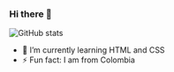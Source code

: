 ### Hi there 👋 

![GitHub stats](https://github-readme-stats.vercel.app/api?username=xMontesito&count_private=true&show_icons=true&theme=omni)

- 🌱 I’m currently learning HTML and CSS
- ⚡ Fun fact: I am from Colombia

<!--
**xMontesito/xMontesito** is a ✨ _special_ ✨ repository because its `README.md` (this file) appears on your GitHub profile.

Here are some ideas to get you started:

- 🔭 I’m currently working on ...
- 🌱 I’m currently learning ...
- 👯 I’m looking to collaborate on ...
- 🤔 I’m looking for help with ...
- 💬 Ask me about ...
- 📫 How to reach me: ...
- 😄 Pronouns: ...
- ⚡ Fun fact: ...
-->
